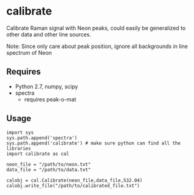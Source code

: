 # calibrate
Calibrate Raman signal with Neon peaks, could easily be generalized to other data and other line sources. 

Note: Since only care about peak position, ignore all backgrounds in line spectrum of Neon

Requires
--------

+ Python 2.7, numpy, scipy
+ spectra
	- requires peak-o-mat
		
Usage
-----
	
	import sys
	sys.path.append('spectra') 
	sys.path.append('calibrate') # make sure python can find all the libraries
	import calibrate as cal

	neon_file = "/path/to/neon.txt"
	data_file = "/path/to/data.txt"

	calobj = cal.Calibrate(neon_file,data_file,532.04)
	calobj.write_file("/path/to/calibrated_file.txt")